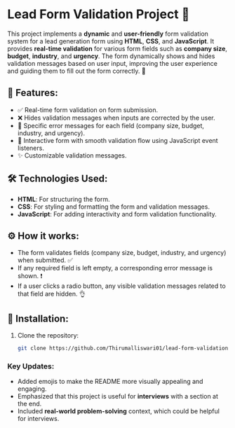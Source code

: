 
# Lead Form Validation Project 📝

This project implements a **dynamic** and **user-friendly** form validation system for a lead generation form using **HTML**, **CSS**, and **JavaScript**. It provides **real-time validation** for various form fields such as **company size**, **budget**, **industry**, and **urgency**. The form dynamically shows and hides validation messages based on user input, improving the user experience and guiding them to fill out the form correctly. 🚀

## 🌟 Features:
- ✅ Real-time form validation on form submission.
- ❌ Hides validation messages when inputs are corrected by the user.
- 💬 Specific error messages for each field (company size, budget, industry, and urgency).
- 🎯 Interactive form with smooth validation flow using JavaScript event listeners.
- ✨ Customizable validation messages.

## 🛠️ Technologies Used:
- **HTML**: For structuring the form.
- **CSS**: For styling and formatting the form and validation messages.
- **JavaScript**: For adding interactivity and form validation functionality.

## ⚙️ How it works:
- The form validates fields (company size, budget, industry, and urgency) when submitted. ✅
- If any required field is left empty, a corresponding error message is shown. ❗
- If a user clicks a radio button, any visible validation messages related to that field are hidden. 👌

## 🏁 Installation:
1. Clone the repository:
   ```bash
   git clone https://github.com/Thirumalliswari01/lead-form-validation-google-form.git


### Key Updates:
- Added emojis to make the README more visually appealing and engaging.
- Emphasized that this project is useful for **interviews** with a section at the end.
- Included **real-world problem-solving** context, which could be helpful for interviews.


